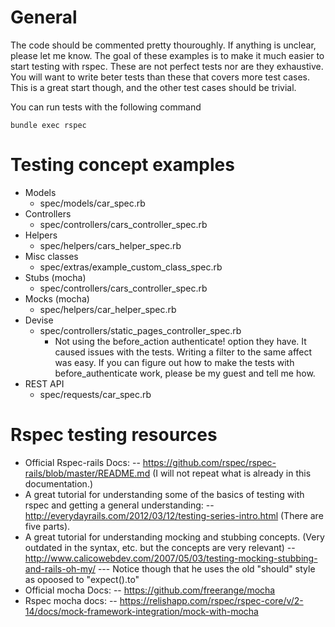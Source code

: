 General
=====================
The code should be commented pretty thouroughly. If anything is unclear, please let me know. The goal of these examples is to make it much easier to start testing with rspec. These are not perfect tests nor are they exhaustive. You will want to write beter tests than these that covers more test cases. This is a great start though, and the other test cases should be trivial.

You can run tests with the following command
```
bundle exec rspec
```

Testing concept examples
=====================
- Models
  - spec/models/car_spec.rb
- Controllers
  - spec/controllers/cars_controller_spec.rb
- Helpers
  - spec/helpers/cars_helper_spec.rb
- Misc classes
  - spec/extras/example_custom_class_spec.rb
- Stubs (mocha)
  - spec/controllers/cars_controller_spec.rb
- Mocks (mocha)
  - spec/helpers/car_helper_spec.rb
- Devise
  - spec/controllers/static_pages_controller_spec.rb
    - Not using the before_action authenticate! option they have. It caused issues with the tests. Writing a filter to the same affect was easy. If you can figure out how to make the tests with before_authenticate work, please be my guest and tell me how.
- REST API
  - spec/requests/car_spec.rb

Rspec testing resources
=====================
- Official Rspec-rails Docs: 
-- https://github.com/rspec/rspec-rails/blob/master/README.md (I will not repeat what is already in this documentation.)
- A great tutorial for understanding some of the basics of testing with rspec and getting a general understanding:
-- http://everydayrails.com/2012/03/12/testing-series-intro.html (There are five parts).
- A great tutorial for understanding mocking and stubbing concepts. (Very outdated in the syntax, etc. but the concepts are very relevant)
-- http://www.calicowebdev.com/2007/05/03/testing-mocking-stubbing-and-rails-oh-my/
--- Notice though that he uses the old "should" style as opoosed to "expect().to"
- Official mocha Docs:
-- https://github.com/freerange/mocha
- Rspec mocha docs:
-- https://relishapp.com/rspec/rspec-core/v/2-14/docs/mock-framework-integration/mock-with-mocha
